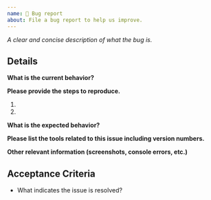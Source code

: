 ```yaml
---
name: 🐛 Bug report
about: File a bug report to help us improve.
---
```


_A clear and concise description of what the bug is._

## Details

**What is the current behavior?**


**Please provide the steps to reproduce.**

1. 
2.

**What is the expected behavior?**


**Please list the tools related to this issue including version numbers.**


**Other relevant information (screenshots, console errors, etc.)**


## Acceptance Criteria
* What indicates the issue is resolved?
